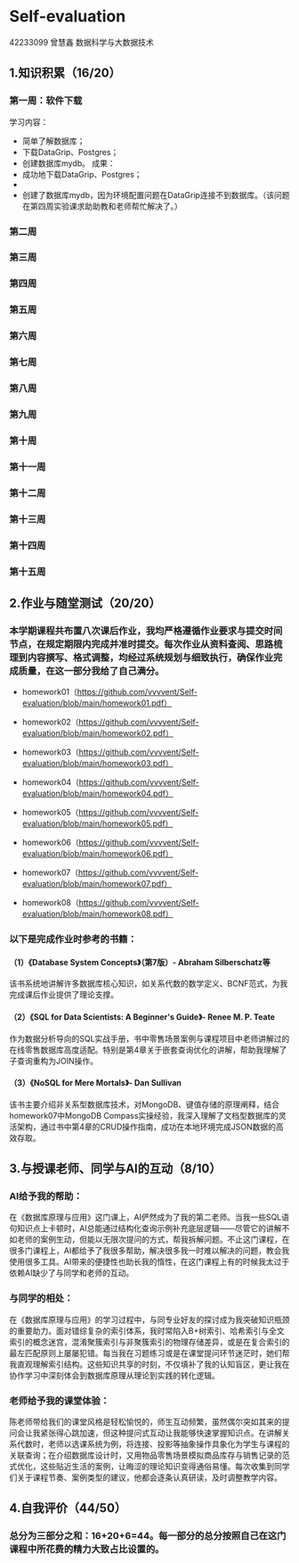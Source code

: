 # Self-evaluation

42233099 曾慧鑫 数据科学与大数据技术

## 1.知识积累（16/20）

### 第一周：软件下载
学习内容：
- 简单了解数据库；
- 下载DataGrip、Postgres；
- 创建数据库mydb。
成果：
- 成功地下载DataGrip、Postgres；
- 
- 创建了数据库mydb，因为环境配置问题在DataGrip连接不到数据库。（该问题在第四周实验课求助助教和老师帮忙解决了。）
### 第二周

### 第三周 

### 第四周

### 第五周

### 第六周

### 第七周

### 第八周

### 第九周

### 第十周

### 第十一周

### 第十二周

### 第十三周

### 第十四周

### 第十五周

## 2.作业与随堂测试（20/20）
  
### 本学期课程共布置八次课后作业，我均严格遵循作业要求与提交时间节点，在规定期限内完成并准时提交。每次作业从资料查阅、思路梳理到内容撰写、格式调整，均经过系统规划与细致执行，确保作业完成质量，在这一部分我给了自己满分。
  
- homework01（https://github.com/vvvvent/Self-evaluation/blob/main/homework01.pdf）

- homework02（https://github.com/vvvvent/Self-evaluation/blob/main/homework02.pdf）

- homework03（https://github.com/vvvvent/Self-evaluation/blob/main/homework03.pdf）

- homework04（https://github.com/vvvvent/Self-evaluation/blob/main/homework04.pdf）

- homework05（https://github.com/vvvvent/Self-evaluation/blob/main/homework05.pdf）

- homework06（https://github.com/vvvvent/Self-evaluation/blob/main/homework06.pdf）

- homework07（https://github.com/vvvvent/Self-evaluation/blob/main/homework07.pdf）

- homework08（https://github.com/vvvvent/Self-evaluation/blob/main/homework08.pdf）

### 以下是完成作业时参考的书籍：

#### （1）《Database System Concepts》（第7版）- Abraham Silberschatz等  
该书系统地讲解许多数据库核心知识，如关系代数的数学定义、BCNF范式，为我完成课后作业提供了理论支撑。

#### （2）《SQL for Data Scientists: A Beginner's Guide》- Renee M. P. Teate  
作为数据分析导向的SQL实战手册，书中零售场景案例与课程项目中老师讲解过的在线零售数据库高度适配。特别是第4章关于嵌套查询优化的讲解，帮助我理解了子查询重构为JOIN操作。

#### （3）《NoSQL for Mere Mortals》- Dan Sullivan  
该书主要介绍非关系型数据库技术，对MongoDB、键值存储的原理阐释，结合homework07中MongoDB Compass实操经验，我深入理解了文档型数据库的灵活架构，通过书中第4章的CRUD操作指南，成功在本地环境完成JSON数据的高效存取。

## 3.与授课老师、同学与AI的互动（8/10）

### AI给予我的帮助：
在《数据库原理与应用》这门课上，AI俨然成为了我的第二老师。当我一些SQL语句知识点上卡顿时，AI总能通过结构化查询示例补充底层逻辑——尽管它的讲解不如老师的案例生动，但能以无限次提问的方式，帮我拆解问题。不止这门课程，在很多门课程上，AI都给予了我很多帮助，解决很多我一时难以解决的问题，教会我使用很多工具。AI带来的便捷性也助长我的惰性，在这门课程上有的时候我太过于依赖AI缺少了与同学和老师的互动。
### 与同学的相处：
在《数据库原理与应用》的学习过程中，与同专业好友的探讨成为我突破知识瓶颈的重要助力。面对错综复杂的索引体系，我时常陷入B+树索引、哈希索引与全文索引的概念迷宫，混淆聚簇索引与非聚簇索引的物理存储差异，或是在复合索引的最左匹配原则上屡屡犯错。每当我在习题练习或是在课堂提问环节迷茫时，她们帮我直观理解索引结构。这些知识共享的时刻，不仅填补了我的认知盲区，更让我在协作学习中深刻体会到数据库原理从理论到实践的转化逻辑。 
### 老师给予我的课堂体验：
陈老师带给我们的课堂风格是轻松愉悦的，师生互动频繁，虽然偶尔突如其来的提问会让我紧张得心跳加速，但这种提问式互动让我能够快速掌握知识点。在讲解关系代数时，老师以选课系统为例，将连接、投影等抽象操作具象化为学生与课程的关联查询；在介绍数据库设计时，又用物品零售场景模拟商品库存与销售记录的范式优化，这些贴近生活的案例，让晦涩的理论知识变得通俗易懂。每次收集到同学们关于课程节奏、案例类型的建议，他都会逐条认真研读，及时调整教学内容。
## 4.自我评价（44/50）

### 总分为三部分之和：16+20+6=44。每一部分的总分按照自己在这门课程中所花费的精力大致占比设置的。
